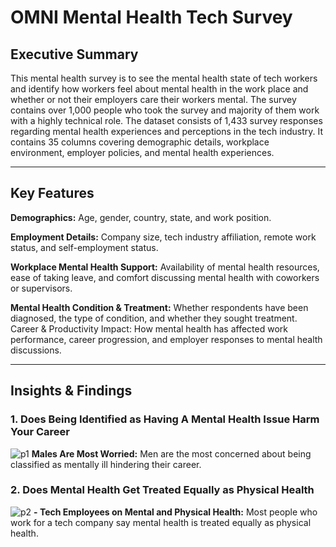 # OMNI Mental Health Tech Survey

## Executive Summary
This mental health survey is to see the mental health state of tech workers and identify how workers feel about mental health in the work place and whether or not their employers care their workers mental. The survey contains over 1,000 people who took the survey and majority of them work with a highly technical role. The dataset consists of 1,433 survey responses regarding mental health experiences and perceptions in the tech industry. It contains 35 columns covering demographic details, workplace environment, employer policies, and mental health experiences.
***
## Key Features
**Demographics:** Age, gender, country, state, and work position. 


**Employment Details:** Company size, tech industry affiliation, remote work status, and self-employment status.  


**Workplace Mental Health Support:** Availability of mental health resources, ease of taking leave, and comfort discussing mental health with coworkers or supervisors.  


**Mental Health Condition & Treatment:** Whether respondents have been diagnosed, the type of condition, and whether they sought treatment.
Career & Productivity Impact: How mental health has affected work performance, career progression, and employer responses to mental health discussions.
***
## Insights & Findings
### 1. Does Being Identified as Having A Mental Health Issue Harm Your Career
![p1](https://github.com/user-attachments/assets/75fa2d60-92bc-439f-922c-55db7c384bcc)
**Males Are Most Worried:** Men are the most concerned about being classified as mentally ill hindering their career.
### 2. Does Mental Health Get Treated Equally as Physical Health
![p2](https://github.com/user-attachments/assets/9bb043a9-920c-43c3-91e2-b359b2c9c164)
**- Tech Employees on Mental and Physical Health:** Most people who work for a tech company say mental health is treated equally as physical health.

